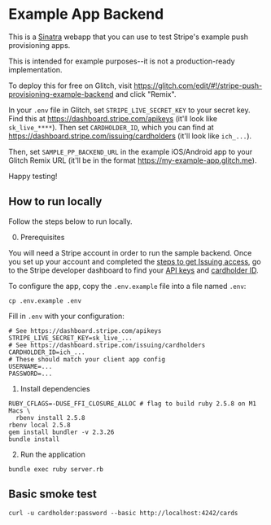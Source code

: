 Example App Backend
====

This is a [Sinatra](http://www.sinatrarb.com/) webapp that you can use to test Stripe's example push provisioning apps.

This is intended for example purposes--it is not a production-ready implementation.

To deploy this for free on Glitch, visit https://glitch.com/edit/#!/stripe-push-provisioning-example-backend and click "Remix".

In your `.env` file in Glitch, set `STRIPE_LIVE_SECRET_KEY` to your secret key. Find this at https://dashboard.stripe.com/apikeys (it'll look like `sk_live_****`). Then set `CARDHOLDER_ID`, which you can find at https://dashboard.stripe.com/issuing/cardholders (it'll look like `ich_...`).

Then, set `SAMPLE_PP_BACKEND_URL` in the example iOS/Android app to your Glitch Remix URL (it'll be in the format https://my-example-app.glitch.me).

Happy testing!

How to run locally
----

Follow the steps below to run locally.

0. Prerequisites

You will need a Stripe account in order to run the sample backend. Once you set up your account
and completed the [steps to get Issuing access](https://stripe.com/docs/issuing/cards/digital-wallets#request-access),
go to the Stripe developer dashboard to find your [API keys](https://dashboard.stripe.com/apikeys) and [cardholder ID](https://dashboard.stripe.com/issuing/cardholders).

To configure the app, copy the `.env.example` file into a file named `.env`:

```
cp .env.example .env
```
Fill in `.env` with your configuration:

```
# See https://dashboard.stripe.com/apikeys
STRIPE_LIVE_SECRET_KEY=sk_live_...
# See https://dashboard.stripe.com/issuing/cardholders
CARDHOLDER_ID=ich_...
# These should match your client app config
USERNAME=...
PASSWORD=...
```

1. Install dependencies
```
RUBY_CFLAGS=-DUSE_FFI_CLOSURE_ALLOC # flag to build ruby 2.5.8 on M1 Macs \
  rbenv install 2.5.8
rbenv local 2.5.8
gem install bundler -v 2.3.26
bundle install
```

2. Run the application
```
bundle exec ruby server.rb
```

Basic smoke test
---
```
curl -u cardholder:password --basic http://localhost:4242/cards
```